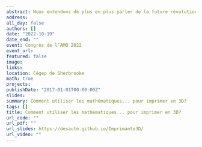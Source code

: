 ```yaml
---
abstract: Nous entendons de plus en plus parler de la future révolution de l’impression 3D. Elle est utilisée dans des domaines aussi variés que le prototypage, l’aéronautique, la construction, la biologie, l’alimentation, etc. Dans cette conférence, nous voulons présenter les grandes idées mathématiques soustendant le procédé de l’impression 3D. En passant par l’algèbre linéaire, les structures d’arbres, la construction géométrique de solides et quelques algorithmes importants, nous esquisserons les difficultés devant être surmontées lors de l’impression. Les mathématiques présentées sont simples et de niveau collégial, ne faisant appel qu’à des idées simples d’algèbre linéaire et de théorie des ensembles. L’intérêt de la conférence n’est pas dans l’apprentissage de nouvelles notions mathématiques, mais plutôt dans l’application de ces notions à un problème bien réel.
address:
all_day: false
authors: []
date: "2022-10-19"
date_end: ""
event: Congrès de l’AMQ 2022
event_url: 
featured: false
image:
links:
location: Cégep de Sherbrooke
math: true
projects:
publishDate: "2017-01-01T00:00:00Z"
slides: 
summary: Comment utiliser les mathématiques... pour imprimer en 3D?
tags: []
title: Comment utiliser les mathématiques... pour imprimer en 3D?
url_code: ""
url_pdf: ""
url_slides: https://desautm.github.io/Imprimante3D/
url_video: ""
---
```


